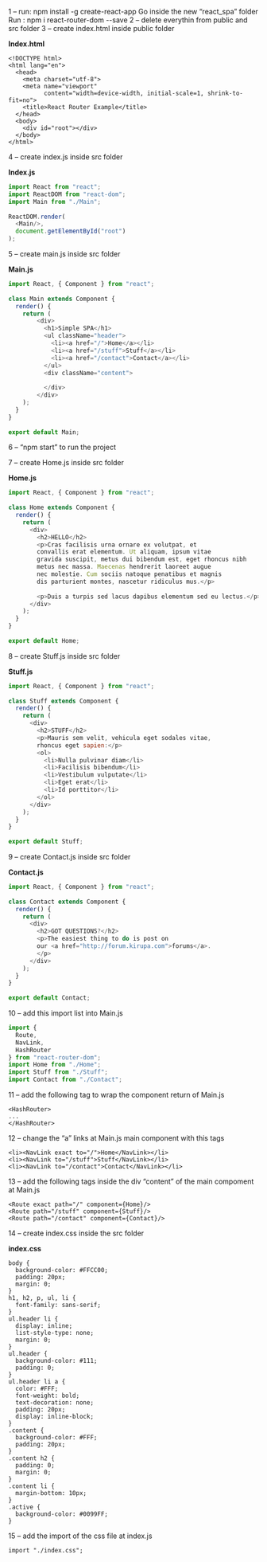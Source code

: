 1 – run:  npm install -g create-react-app
Go inside the new “react_spa” folder
Run : npm i react-router-dom --save
2 – delete everythin from public and src folder
3 – create index.html inside public folder

**Index.html**
```
<!DOCTYPE html>
<html lang="en">
  <head>
    <meta charset="utf-8">
    <meta name="viewport"
          content="width=device-width, initial-scale=1, shrink-to-fit=no">
    <title>React Router Example</title>
  </head>
  <body>
    <div id="root"></div>
  </body>
</html>
```

4 – create index.js inside src folder

**Index.js**
```javascript
import React from "react";
import ReactDOM from "react-dom";
import Main from "./Main";
 
ReactDOM.render(
  <Main/>, 
  document.getElementById("root")
);
```

5 – create main.js inside src folder

**Main.js**
```javascript
import React, { Component } from "react";
 
class Main extends Component {
  render() {
    return (
        <div>
          <h1>Simple SPA</h1>
          <ul className="header">
            <li><a href="/">Home</a></li>
            <li><a href="/stuff">Stuff</a></li>
            <li><a href="/contact">Contact</a></li>
          </ul>
          <div className="content">
             
          </div>
        </div>
    );
  }
}
 
export default Main;
```

6 – “npm start” to run the project


7 – create Home.js inside src folder

**Home.js**
```javascript
import React, { Component } from "react";
 
class Home extends Component {
  render() {
    return (
      <div>
        <h2>HELLO</h2>
        <p>Cras facilisis urna ornare ex volutpat, et
        convallis erat elementum. Ut aliquam, ipsum vitae
        gravida suscipit, metus dui bibendum est, eget rhoncus nibh
        metus nec massa. Maecenas hendrerit laoreet augue
        nec molestie. Cum sociis natoque penatibus et magnis
        dis parturient montes, nascetur ridiculus mus.</p>
 
        <p>Duis a turpis sed lacus dapibus elementum sed eu lectus.</p>
      </div>
    );
  }
}
 
export default Home;
```

8 – create Stuff.js inside src folder

**Stuff.js**
```javascript
import React, { Component } from "react";
 
class Stuff extends Component {
  render() {
    return (
      <div>
        <h2>STUFF</h2>
        <p>Mauris sem velit, vehicula eget sodales vitae,
        rhoncus eget sapien:</p>
        <ol>
          <li>Nulla pulvinar diam</li>
          <li>Facilisis bibendum</li>
          <li>Vestibulum vulputate</li>
          <li>Eget erat</li>
          <li>Id porttitor</li>
        </ol>
      </div>
    );
  }
}
 
export default Stuff;
```

9 – create Contact.js inside src folder

**Contact.js**
```javascript
import React, { Component } from "react";
 
class Contact extends Component {
  render() {
    return (
      <div>
        <h2>GOT QUESTIONS?</h2>
        <p>The easiest thing to do is post on
        our <a href="http://forum.kirupa.com">forums</a>.
        </p>
      </div>
    );
  }
}
 
export default Contact;
```

10 – add this import list into Main.js
```javascript
import {
  Route,
  NavLink,
  HashRouter
} from "react-router-dom";
import Home from "./Home";
import Stuff from "./Stuff";
import Contact from "./Contact";
```

11 – add the following tag to wrap the component return of Main.js
```
<HashRouter>
...
</HashRouter>
```

12 – change the “a” links at Main.js main component with this tags
```
<li><NavLink exact to="/">Home</NavLink></li>
<li><NavLink to="/stuff">Stuff</NavLink></li>
<li><NavLink to="/contact">Contact</NavLink></li>
```

13 – add the following tags inside the div “content” of the main compoment at Main.js
```
<Route exact path="/" component={Home}/>
<Route path="/stuff" component={Stuff}/>
<Route path="/contact" component={Contact}/>
```

14 – create index.css inside the src folder

**index.css**
```
body {
  background-color: #FFCC00;
  padding: 20px;
  margin: 0;
}
h1, h2, p, ul, li {
  font-family: sans-serif;
}
ul.header li {
  display: inline;
  list-style-type: none;
  margin: 0;
}
ul.header {
  background-color: #111;
  padding: 0;
}
ul.header li a {
  color: #FFF;
  font-weight: bold;
  text-decoration: none;
  padding: 20px;
  display: inline-block;
}
.content {
  background-color: #FFF;
  padding: 20px;
}
.content h2 {
  padding: 0;
  margin: 0;
}
.content li {
  margin-bottom: 10px;
}
.active {
  background-color: #0099FF;
}
```

15 – add the import of the css file at index.js 
```
import "./index.css";
```

